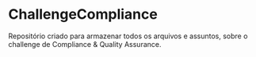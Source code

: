 # ChallengeCompliance
Repositório criado para armazenar todos os arquivos e assuntos, sobre o challenge de Compliance &amp; Quality Assurance.
